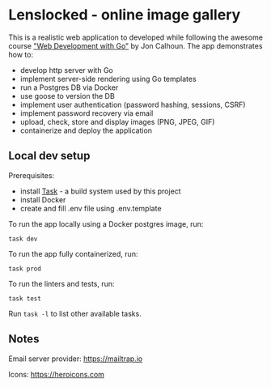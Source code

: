 # Lenslocked - online image gallery

This is a realistic web application to developed while following the awesome course ["Web Development with Go"](https://courses.calhoun.io/courses/cor_wdv2) by Jon Calhoun. The app demonstrates how to:

- develop http server with Go
- implement server-side rendering using Go templates
- run a Postgres DB via Docker
- use goose to version the DB
- implement user authentication (password hashing, sessions, CSRF)
- implement password recovery via email
- upload, check, store and display images (PNG, JPEG, GIF)
- containerize and deploy the application

## Local dev setup

Prerequisites:

- install [Task](https://taskfile.dev/installation/) - a build system used by this project
- install Docker
- create and fill .env file using .env.template

To run the app locally using a Docker postgres image, run:

```
task dev
```

To run the app fully containerized, run:

```
task prod
```

To run the linters and tests, run:

```
task test
```

Run `task -l` to list other available tasks.

## Notes

Email server provider: https://mailtrap.io

Icons: https://heroicons.com
